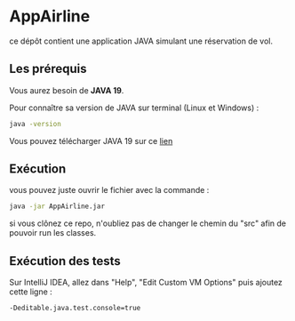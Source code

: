# AppAirline

ce dépôt contient une application JAVA simulant une réservation de vol.

## Les prérequis

Vous aurez besoin de __JAVA 19__.


Pour connaître sa version de JAVA sur terminal (Linux et Windows) :

```bash
java -version
```

Vous pouvez télécharger JAVA 19 sur ce [lien](https://www.oracle.com/java/technologies/downloads/) 

## Exécution
vous pouvez juste ouvrir le fichier avec la commande :

```bash
java -jar AppAirline.jar
```
si vous clônez ce repo, n'oubliez pas de changer le chemin du "src" afin de pouvoir run les classes.

## Exécution des tests
Sur IntelliJ IDEA, allez dans "Help", "Edit Custom VM Options" puis ajoutez cette ligne :

```bash
-Deditable.java.test.console=true
```
